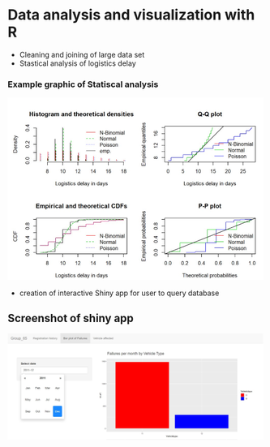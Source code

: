 # Data analysis and visualization with R
* Cleaning and joining of large data set 
* Stastical analysis of logistics delay 

### Example graphic of Statiscal analysis
<img src="r_stat.jpg">


* creation of interactive Shiny app for user to query database


## Screenshot of shiny app 
<img src="r_shiny.jpg">


